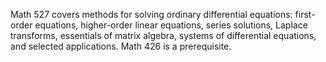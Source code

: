 Math 527 covers methods for solving ordinary differential equations: first-order equations,
higher-order linear equations, series solutions, Laplace transforms, essentials of matrix
algebra, systems of differential equations, and selected applications. Math 426 is a
prerequisite.
